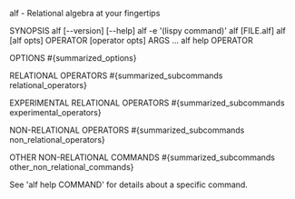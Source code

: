 
alf - Relational algebra at your fingertips

SYNOPSIS
  alf [--version] [--help] 
  alf -e '(lispy command)'
  alf [FILE.alf]
  alf [alf opts] OPERATOR [operator opts] ARGS ...
  alf help OPERATOR

OPTIONS
#{summarized_options}

RELATIONAL OPERATORS
#{summarized_subcommands relational_operators}

EXPERIMENTAL RELATIONAL OPERATORS
#{summarized_subcommands experimental_operators}

NON-RELATIONAL OPERATORS
#{summarized_subcommands non_relational_operators}

OTHER NON-RELATIONAL COMMANDS
#{summarized_subcommands other_non_relational_commands}

See 'alf help COMMAND' for details about a specific command.

